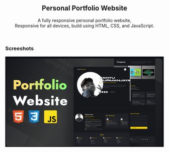 <div align="center">

  <h2 align="center">Personal Portfolio Website</h2>

  A fully responsive personal portfolio website, <br />Responsive for all devices, build using HTML, CSS, and JavaScript.

</div>

<br />

### Screeshots

![Pfolio Desktop Demo](./readme-images/desktop_demo.png "Desktop Demo")
